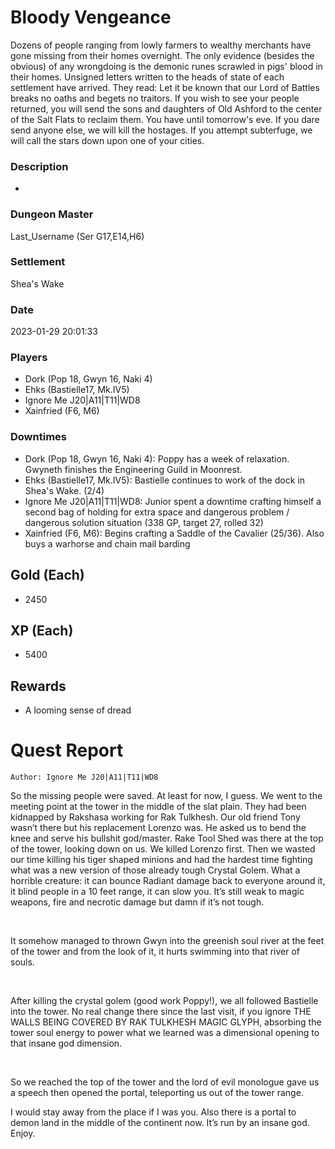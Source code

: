# Bloody Vengeance
Dozens of people ranging from lowly farmers to wealthy merchants have gone missing from their homes overnight. The only evidence (besides the obvious) of any wrongdoing is the demonic runes scrawled in pigs' blood in their homes. Unsigned letters written to the heads of state of each settlement have arrived. They read: Let it be known that our Lord of Battles breaks no oaths and begets no traitors. If you wish to see your people returned, you will send the sons and daughters of Old Ashford to the center of the Salt Flats to reclaim them. You have until tomorrow's eve. If you dare send anyone else, we will kill the hostages. If you attempt subterfuge, we will call the stars down upon one of your cities.
### Description
-
### Dungeon Master
Last_Username (Ser G17,E14,H6)
### Settlement
Shea's Wake
### Date
2023-01-29 20:01:33
### Players
* Dork (Pop 18, Gwyn 16, Naki 4)
* Ehks (Bastielle17, Mk.IV5)
* Ignore Me J20|A11|T11|WD8
* Xainfried (F6, M6)
### Downtimes
* Dork (Pop 18, Gwyn 16, Naki 4): Poppy has a week of relaxation. Gwyneth finishes the Engineering Guild in Moonrest.
* Ehks (Bastielle17, Mk.IV5): Bastielle continues to work of the dock in Shea's Wake. (2/4)
* Ignore Me J20|A11|T11|WD8: Junior spent a downtime crafting himself a second bag of holding for extra space and dangerous problem / dangerous solution situation (338 GP, target 27, rolled 32)
* Xainfried (F6, M6): Begins crafting a Saddle of the Cavalier (25/36). Also buys a warhorse and chain mail barding
## Gold (Each)
* 2450
## XP (Each)
* 5400
## Rewards
* A looming sense of dread
# Quest Report
`Author: Ignore Me J20|A11|T11|WD8`


So the missing people were saved. At least for now, I guess. We went to the meeting point at the tower in the middle of the slat plain. They had been kidnapped by Rakshasa working for Rak Tulkhesh. Our old friend Tony wasn’t there but his replacement Lorenzo was. He asked us to bend the knee and serve his bullshit god/master. Rake Tool Shed was there at the top of the tower, looking down on us. We killed Lorenzo first. Then we wasted our time killing his tiger shaped minions and had the hardest time fighting what was a new version of those already tough Crystal Golem. What a horrible creature: it can bounce Radiant damage back to everyone around it, it blind people in a 10 feet range, it can slow you. It’s still weak to magic weapons, fire and necrotic damage but damn if it’s not tough. 

&nbsp;

It somehow managed to thrown Gwyn into the greenish soul river at the feet of the tower and from the look of it, it hurts swimming into that river of souls.

&nbsp;

After killing the crystal golem (good work Poppy!), we all followed Bastielle into the tower. No real change there since the last visit, if you ignore THE WALLS BEING COVERED BY RAK TULKHESH MAGIC GLYPH, absorbing the tower soul energy to power what we learned was a dimensional opening to that insane god dimension.

&nbsp;

So we reached the top of the tower and the lord of evil monologue gave us a speech then opened the portal, teleporting us out of the tower range. 

I would stay away from the place if I was you. Also there is a portal to demon land in the middle of the continent now. It’s run by an insane god. Enjoy.